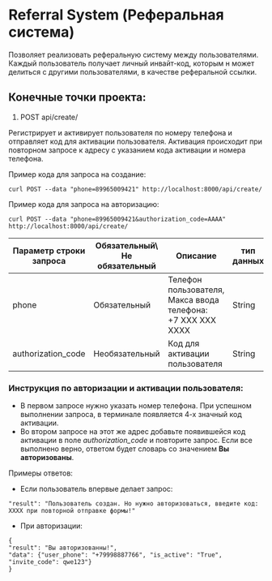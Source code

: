 # Referral System (Реферальная система)

Позволяет реализовать реферальную систему между пользователями. Каждый пользователь получает личный инвайт-код,
которым н может делиться с другими пользователями, в качестве реферальной ссылки.

## Конечные точки проекта:

1. POST api/create/

Регистрирует и активирует пользователя по номеру телефона и отправляет код для активации пользователя.
Активация происходит при повторном запросе к адресу с указанием кода активации и номера телефона.

Пример кода для запроса на создание:

`curl POST --data "phone=89965009421" http://localhost:8000/api/create/`

Пример кода для запроса на авторизацию:

`curl POST --data "phone=89965009421&authorization_code=AAAA" http://localhost:8000/api/create/`

| Параметр строки запроса | Обязательный\ Не обязательный | Описание                                                              | тип данных |
|-------------------------|-------------------------------|-----------------------------------------------------------------------|------------|
| phone                   | Обязательный                  | Телефон пользователя, <br/> Макса ввода телефона:<br/>+7 ХХХ ХХХ ХХХХ | String     |
| authorization_code      | Необязательный                | Код для активации пользователя                                        | String     |

### Инструкция по авторизации и активации пользователя:

- В первом запросе нужно указать номер телефона. При успешном выполнении запроса, в терминале появляется 4-х значный
  код активации.
- Во втором запросе на этот же адрес добавьте появившейся код активации в поле *authorization_code* и повторите запрос.
  Если все выполнено верно, ответом будет словарь со значением **Вы авторизованы**.

Примеры ответов:

- Если пользователь впервые делает запрос:

```
"result": "Пользователь создан. Но нужно авторизоваться, введите код: ХХХХ при повторной отправке формы!"
```

- При авторизации:
```
{
"result": "Вы авторизованны!",
"data": {"user_phone": "+79998887766", "is_active": "True", "invite_code": qwe123"}
}
```


